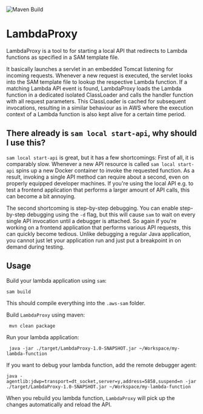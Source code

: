 ![Maven Build](https://github.com/0x4a616e/LambdaProxy/workflows/Maven%20Build/badge.svg?branch=master)

# LambdaProxy

LambdaProxy is a tool to for starting a local API that redirects to Lambda functions as specified in a SAM template file.

It basically launches a servlet in an embedded Tomcat listening for incoming requests. Whenever a new request is executed,
the servlet looks into the SAM template file to lookup the respective Lambda function. If a matching Lambda API event
is found, LambdaProxy loads the Lambda function in a dedicated isolated ClassLoader and calls the handler function with all request
parameters. This ClassLoader is cached for subsequent invocations, resulting in a similar behaviour as in AWS where the
execution context of a Lambda function is also kept alive for a certain time period.

## There already is `sam local start-api`, why should I use this?

`sam local start-api` is great, but it has a few shortcomings: First of all, it is comparably slow. Whenever a new API resource
is called `sam local start-api` spins up a new Docker container to invoke the requested function. As a result, invoking
a single API method can require about a second, even on properly equipped developer machines. If you're using the
local API e.g. to test a frontend application that performs a larger amount of API calls, this can become a bit annoying.

The second shortcoming is step-by-step debugging. You can enable step-by-step debugging using the `-d` flag, but this will
cause `sam` to wait on every single API invocation until a debugger is attached. So again if you're working on a frontend
application that performs various API requests, this can quickly become tedious. Unlike debugging a regular Java
application, you cannot just let your application run and just put a breakpoint in on demand during testing.

## Usage

Build your lambda application using `sam`:

    sam build
    
 This should compile everything into the `.aws-sam` folder.
 
 Build `LambdaProxy` using maven:
 
     mvn clean package
     
 Run your lambda application:
 
     java -jar ./target/LambdaProxy-1.0-SNAPSHOT.jar ~/Workspace/my-lambda-function
     
 If you want to debug your lambda function, add the remote debugger agent:
 
    java -agentlib:jdwp=transport=dt_socket,server=y,address=5858,suspend=n -jar ./target/LambdaProxy-1.0-SNAPSHOT.jar ~/Workspace/my-lambda-function

When you rebuild you lambda function, `LambdaProxy` will pick up the changes automatically and reload the API.
